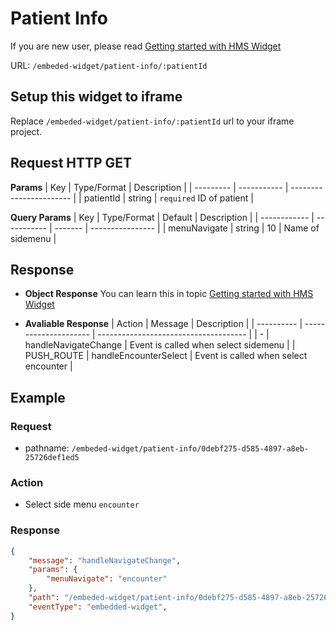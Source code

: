 # Patient Info

If you are new user, please read [Getting started with HMS Widget](/embeded-widget?widget=get-started)

URL: `/embeded-widget/patient-info/:patientId`

## Setup this widget to iframe
Replace `/embeded-widget/patient-info/:patientId` url to your iframe project.

## Request HTTP GET
**Params**
| Key       | Type/Format | Description             |
| --------- | ----------- | ----------------------- |
| patientId | string      | `required` ID of patient |

**Query Params**
| Key          | Type/Format | Default | Description      |
| ------------ | ----------- | ------- | ---------------- |
| menuNavigate | string      | 10      | Name of sidemenu |

## Response
- **Object Response**
    You can learn this in topic [Getting started with HMS Widget](/embeded-widget?widget=get-started)

- **Avaliable Response**
   | Action     | Message               | Description                           |
   | ---------- | --------------------- | ------------------------------------- |
   | -          | handleNavigateChange  | Event is called when select sidemenu  |
   | PUSH_ROUTE | handleEncounterSelect | Event is called when select encounter |
## Example

### Request
 - pathname: `/embeded-widget/patient-info/0debf275-d585-4897-a8eb-25726def1ed5` 

### Action
 - Select side menu `encounter`

### Response
```json
{
    "message": "handleNavigateChange",
    "params": {
        "menuNavigate": "encounter"
    },
    "path": "/embeded-widget/patient-info/0debf275-d585-4897-a8eb-25726def1ed5?menuNavigate=encounter",
    "eventType": "embedded-widget",
}
```
